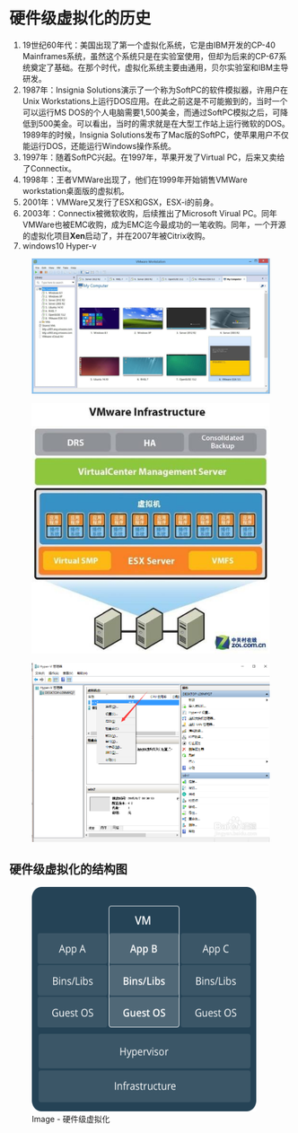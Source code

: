 # 硬件级虚拟化的历史

1. 19世纪60年代：美国出现了第一个虚拟化系统，它是由IBM开发的CP-40 Mainframes系统，虽然这个系统只是在实验室使用，但却为后来的CP-67系统奠定了基础。在那个时代，虚拟化系统主要由通用，贝尔实验室和IBM主导研发。
2. 1987年：Insignia Solutions演示了一个称为SoftPC的软件模拟器，许用户在Unix Workstations上运行DOS应用。在此之前这是不可能搬到的，当时一个可以运行MS DOS的个人电脑需要1,500美金，而通过SoftPC模拟之后，可降低到500美金。可以看出，当时的需求就是在大型工作站上运行微软的DOS。1989年的时候，Insignia Solutions发布了Mac版的SoftPC，使苹果用户不仅能运行DOS，还能运行Windows操作系统。
3. 1997年：随着SoftPC兴起。在1997年，苹果开发了Virtual PC，后来又卖给了Connectix。
4. 1998年：王者VMWare出现了，他们在1999年开始销售VMWare workstation桌面版的虚拟机。
5. 2001年：VMWare又发行了ESX和GSX，ESX-i的前身。
6. 2003年：Connectix被微软收购，后续推出了Microsoft Virual PC。同年VMWare也被EMC收购，成为EMC迄今最成功的一笔收购。同年，一个开源的虚拟化项目**Xen**启动了，并在2007年被Citrix收购。
7. windows10 Hyper-v

<figure>
    <img src="/assets/vmCtrl.jpeg" width="600"   alt="">
    <figcaption></figcaption>
</figure>
<figure>
    <img src="/assets/v-center.jpeg" width="600"   alt="">
    <figcaption></figcaption>
</figure>
<figure>
    <img src="/assets/hyper-v.jpg" width="600"   alt="">
    <figcaption></figcaption>
</figure>

## 硬件级虚拟化的结构图

<figure>
    <img src="/assets/VirtualMachines.png" width="400" height="400"  alt="硬件级虚拟化">
    <figcaption>Image - 硬件级虚拟化</figcaption>
</figure>



